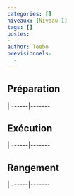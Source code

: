 ```yaml
---
categories: []
niveaux: [Niveau-1]
tags: []
postes:
-
author: Teebo
previsionnels:
  -
---
```


<!--more-->

## Préparation
 |
------|-------

## Exécution
 |
------|-------

## Rangement
 |
------|-------
